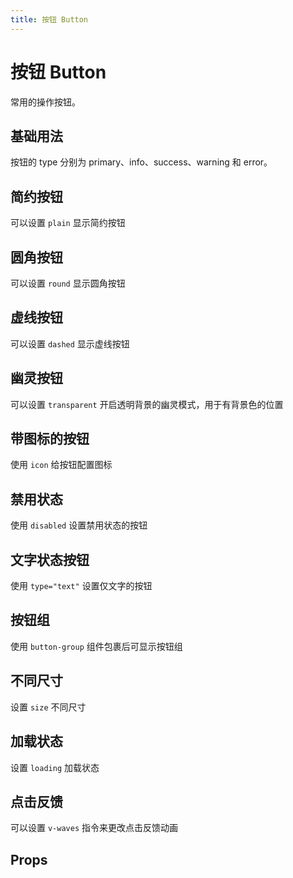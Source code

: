 ```yaml
---
title: 按钮 Button
---
```


# 按钮 Button

常用的操作按钮。

## 基础用法

按钮的 type 分别为 primary、info、success、warning 和 error。

<preview path="./demo/Button/Basic.vue"></preview>

## 简约按钮

可以设置 `plain` 显示简约按钮

<preview path="./demo/Button/Plain.vue"></preview>

## 圆角按钮

可以设置 `round` 显示圆角按钮

<preview path="./demo/Button/Round.vue"></preview>

## 虚线按钮

可以设置 `dashed` 显示虚线按钮

<preview path="./demo/Button/Dashed.vue"></preview>

## 幽灵按钮

可以设置 `transparent` 开启透明背景的幽灵模式，用于有背景色的位置

<preview path="./demo/Button/Ghost.vue"></preview>

## 带图标的按钮

使用 `icon` 给按钮配置图标

<preview path="./demo/Button/Icon.vue"></preview>

## 禁用状态

使用 `disabled` 设置禁用状态的按钮

<preview path="./demo/Button/Disabled.vue"></preview>

## 文字状态按钮

使用 `type="text"` 设置仅文字的按钮

<preview path="./demo/Button/Text.vue"></preview>

## 按钮组

使用 `button-group` 组件包裹后可显示按钮组

<preview path="./demo/Button/Group.vue"></preview>

## 不同尺寸

设置 `size` 不同尺寸

<preview path="./demo/Button/Size.vue"></preview>

## 加载状态

设置 `loading` 加载状态

<preview path="./demo/Button/Loading.vue"></preview>

## 点击反馈

可以设置 `v-waves` 指令来更改点击反馈动画

<preview path="./demo/Button/Waves.vue"></preview>

## Props

<doc-table type="props" :data=" [
  'size | 尺寸 | String | large / small / mini | —',
  'type | 类型 | String | primary / success / warning / danger / info / text | —',
  'plain | 简单按钮 | Boolean | — | false',
  'round | 圆角按钮 | Boolean | — | false',
  'transparent | 透明按钮 | Boolean | — | false',
  'background | 拟物背景（仅供默认按钮使用） | Boolean | — | false',
  'loading | 加载中 | Boolean | — | false',
  'disabled | 禁用状态 | Boolean | — | false',
  'icon | 图标 | String | — | —',
  'text-color | 文字按钮颜色 | String | primary / success / warning / danger / info / text / 自定义色值 | —',
  'icon-style | 可设置图标大小 | Object | — | —',
  'autofocus | 是否默认聚焦 | Boolean | — | false',
  'native-type | 原生 type 属性 | String | button / submit / reset | button',
]"></doc-table>
